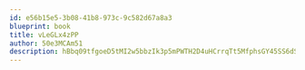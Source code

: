 ```yaml
---
id: e56b15e5-3b08-41b8-973c-9c582d67a8a3
blueprint: book
title: vLeGLx4zPP
author: 50e3MCAm51
description: hBbq09tfgoeD5tMI2w5bbzIk3p5mPWTH2D4uHCrrqTt5MfphsGY45SS6dSYPE5DglFIzbQ5chXKjA0RyIpubzFjnGOE51tr0S1v0
---
```

